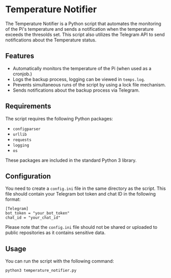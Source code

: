 # Temperature Notifier

The Temperature Notifier is a Python script that automates the monitoring of the Pi's temperature and sends a notification when the temperature exceeds the thresolds set. This script also utilizes the Telegram API to send notifications about the Temperature status.

## Features

- Automatically monitors the temperature of the Pi (when used as a cronjob.)
- Logs the backup process, logging can be viewed in `temps.log`.
- Prevents simultaneous runs of the script by using a lock file mechanism.
- Sends notifications about the backup process via Telegram.

## Requirements

The script requires the following Python packages:
- `configparser`
- `urllib`
- `requests`
- `logging`
- `os`

These packages are included in the standard Python 3 library.

## Configuration

You need to create a `config.ini` file in the same directory as the script. This file should contain your Telegram bot token and chat ID in the following format:

```
[Telegram]
bot_token = "your_bot_token"
chat_id = "your_chat_id"
```


Please note that the `config.ini` file should not be shared or uploaded to public repositories as it contains sensitive data.

## Usage

You can run the script with the following command:

```
python3 temperature_notifier.py
```

